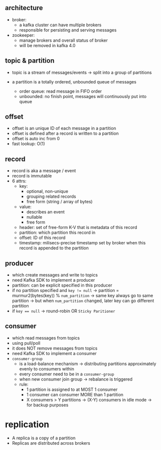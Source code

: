 
## architecture
- broker:
  - a kafka cluster can have multiple brokers
  - responsible for persisting and serving messages
- zookeeper:
  - manage brokers and overall status of broker
  - will be removed in kafka 4.0
  
## topic & partition
- topic is a stream of messages/events -> split into a group of partitions

- a partition is a totally ordered, unbounded queue of messages
  - order queue: read message in FIFO order
  - unbounded: no finish point, messages will continuously put into queue

## offset
- offset is an unique ID of each message in a partition
- offset is defined after a record is written to a partition
- offset is auto inc from 0
- fast lookup: O(1)

## record
- record is aka a message / event
- record is immutable
- 6 attrs:
  - key: 
    - optional, non-unique
    - grouping related records
    - free form (string / array of bytes)
  - value:
    - describes an event
    - nullable
    - free form
  - header: set of free-form K-V that is metadata of this record
  - partition: which partition this record in
  - offset: ID of this record
  - timestamp: milisecs-precise timestamp set by broker when this record is appended to the partition

## producer
- which create messages and write to topics
- need Kafka SDK to implement a producer
- partition: can be explicit specified in this producer
- if no partition specified and `key != null` -> partition = murmur2(bytes(key)) % `num_partition` 
  -> same key always go to same partition
  -> but when `num_partition` changed, later key can go different partition
- if `key == null` -> round-robin OR `Sticky Paritioner`

## consumer
- which read messages from topics
- using pull/poll
- it does NOT remove messages from topics
- need Kafka SDK to implement a consumer
- `consumer-group`
  - is a load-balance mechanism -> distributing partitions approximately evenly to consumers within
  - every consumer need to be in a `consumer-group`
  - when new consumer join group -> rebalance is triggered
  - rule:
    - 1 partition is assigned to at MOST 1 consumer
    - 1 consumer can consumer MORE than 1 partition
    - X consumers > Y partitions -> (X-Y) consumers in idle mode -> for backup purposes

# replication
- A replica is a copy of a partition
- Replicas are distributed across brokers